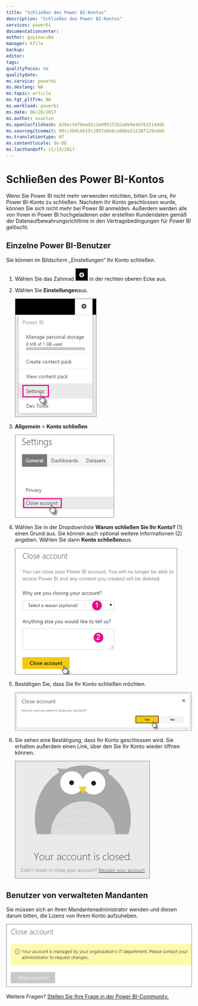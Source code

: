 ```yaml
---
title: "Schließen des Power BI-Kontos"
description: "Schließen des Power BI-Kontos"
services: powerbi
documentationcenter: 
author: guyinacube
manager: kfile
backup: 
editor: 
tags: 
qualityfocus: no
qualitydate: 
ms.service: powerbi
ms.devlang: NA
ms.topic: article
ms.tgt_pltfrm: NA
ms.workload: powerbi
ms.date: 06/28/2017
ms.author: asaxton
ms.openlocfilehash: b28ec5478ead2c2e6952f2b2a0e9e4476321440b
ms.sourcegitcommit: 99cc3b9cb615c2957dde6ca908a51238f129cebb
ms.translationtype: HT
ms.contentlocale: de-DE
ms.lasthandoff: 11/13/2017
---
```

# <a name="closing-your-power-bi-account"></a>Schließen des Power BI-Kontos
Wenn Sie Power BI nicht mehr verwenden möchten, bitten Sie uns, Ihr Power BI-Konto zu schließen.  Nachdem Ihr Konto geschlossen wurde, können Sie sich nicht mehr bei Power BI anmelden.  Außerdem werden alle von Ihnen in Power BI hochgeladenen oder erstellten Kundendaten gemäß der Datenaufbewahrungsrichtlinie in den Vertragsbedingungen für Power BI gelöscht.

## <a name="individual-power-bi-users"></a>Einzelne Power BI-Benutzer
Sie können im Bildschirm „Einstellungen“ Ihr Konto schließen.

1. Wählen Sie das Zahnrad ![](media/service-admin-closing-your-account/gear.png) in der rechten oberen Ecke aus.
2. Wählen Sie **Einstellungen**aus.
   
    ![](media/service-admin-closing-your-account/closeaccount-settings.png)
3. **Allgemein** > **Konto schließen**
   
    ![](media/service-admin-closing-your-account/closeaccount-settings2.png)
4. Wählen Sie in der Dropdownliste **Warum schließen Sie Ihr Konto?** (1) einen Grund aus.  Sie können auch optional weitere Informationen (2) angeben. Wählen Sie dann **Konto schließen**aus.
   
    ![](media/service-admin-closing-your-account/closeaccount-settings3.png)
5. Bestätigen Sie, dass Sie Ihr Konto schließen möchten.
   
    ![](media/service-admin-closing-your-account/closeaccount-settings4.png)
6. Sie sehen eine Bestätigung, dass Ihr Konto geschlossen wird. Sie erhalten außerdem einen Link, über den Sie Ihr Konto wieder öffnen können.
   
    ![](media/service-admin-closing-your-account/closeaccount-settings5.png)

## <a name="managed-tenant-users"></a>Benutzer von verwalteten Mandanten
Sie müssen sich an Ihren Mandantenadministrator wenden und diesen darum bitten, die Lizenz von Ihrem Konto aufzuheben.

![](media/service-admin-closing-your-account/closeaccountmanaged.png)

Weitere Fragen? [Stellen Sie Ihre Frage in der Power BI-Community.](http://community.powerbi.com/)

